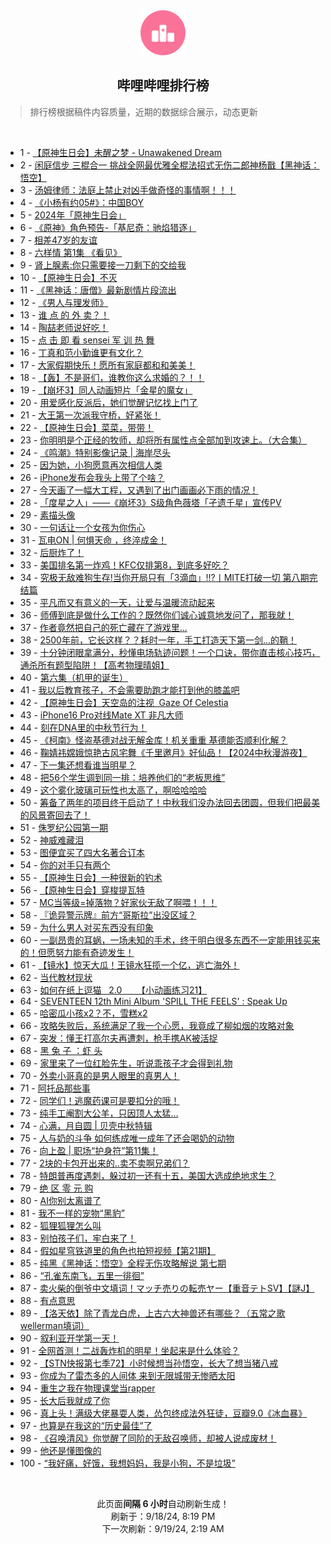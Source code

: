 <div align="center">
    <img src="./assets/icon_rank.png" alt="logo" />
    <h2>哔哩哔哩排行榜</h>
</div>

> 排行榜根据稿件内容质量，近期的数据综合展示，动态更新

<br />

<ul><li><span>1 - <a href=https://www.bilibili.com/BV1Xs4meLEWL>【原神生日会】未醒之梦&nbsp;-&nbsp;Unawakened&nbsp;Dream</a></span></li><li><span>2 - <a href=https://www.bilibili.com/BV15EtgeUEaD>闲庭信步&nbsp;三棍合一&nbsp;挑战全网最优雅全棍法招式无伤二郎神杨戬【黑神话：悟空】</a></span></li><li><span>3 - <a href=https://www.bilibili.com/BV1HH42ebEpQ>汤姆律师：法庭上禁止对凶手做奇怪的事情啊！！！</a></span></li><li><span>4 - <a href=https://www.bilibili.com/BV1GjtKeeEJv>《小杨有约05#》：中国BOY</a></span></li><li><span>5 - <a href=https://www.bilibili.com/BV1HE4depEtz>2024年「原神生日会」</a></span></li><li><span>6 - <a href=https://www.bilibili.com/BV14btKexECe>《原神》角色预告-「基尼奇：驰焰猎逐」</a></span></li><li><span>7 - <a href=https://www.bilibili.com/BV1xt4Re4E6u>相差47岁的友谊</a></span></li><li><span>8 - <a href=https://www.bilibili.com/BV1YptMeMEcV>六样情&nbsp;第1集&nbsp;《看见》</a></span></li><li><span>9 - <a href=https://www.bilibili.com/BV1ZR4meREAP>肾上腺素:你只需要接一刀剩下的交给我</a></span></li><li><span>10 - <a href=https://www.bilibili.com/BV1ar4deqETS>【原神生日会】不灭</a></span></li><li><span>11 - <a href=https://www.bilibili.com/BV14G42evEqs>《黑神话：唐僧》最新剧情片段流出</a></span></li><li><span>12 - <a href=https://www.bilibili.com/BV1eLtKeNEgw>《男人与理发师》</a></span></li><li><span>13 - <a href=https://www.bilibili.com/BV1z1tKeyEkw>谁&nbsp;点&nbsp;的&nbsp;外&nbsp;卖？！</a></span></li><li><span>14 - <a href=https://www.bilibili.com/BV1dutKeuESD>陶喆老师说好吃！</a></span></li><li><span>15 - <a href=https://www.bilibili.com/BV1pH42ebEsL>点&nbsp;击&nbsp;即&nbsp;看&nbsp;sensei&nbsp;军&nbsp;训&nbsp;热&nbsp;舞</a></span></li><li><span>16 - <a href=https://www.bilibili.com/BV1LDtKe3EYn>丁真和范小勤谁更有文化？</a></span></li><li><span>17 - <a href=https://www.bilibili.com/BV1ky4meaEpg>大家假期快乐！愿所有家庭都和和美美！</a></span></li><li><span>18 - <a href=https://www.bilibili.com/BV1QFtTePEDo>【轰】不是哥们，谁教你这么求婚的？！！</a></span></li><li><span>19 - <a href=https://www.bilibili.com/BV1R849eKE8h>【崩坏3】同人动画短片「金星的魔女」</a></span></li><li><span>20 - <a href=https://www.bilibili.com/BV1gptKehEbD>用爱感化反派后，她们觉醒记忆找上门了</a></span></li><li><span>21 - <a href=https://www.bilibili.com/BV1Qs4meLEJJ>大王第一次派我守桥，好紧张！</a></span></li><li><span>22 - <a href=https://www.bilibili.com/BV1wjtNe1ESW>【原神生日会】菜菜，带带！</a></span></li><li><span>23 - <a href=https://www.bilibili.com/BV1Cp4UeiEq6>你明明是个正经的牧师，却将所有属性点全部加到攻速上。（大合集）</a></span></li><li><span>24 - <a href=https://www.bilibili.com/BV1wztKeUEBM>《鸣潮》特别影像记录&nbsp;|&nbsp;海岸尽头</a></span></li><li><span>25 - <a href=https://www.bilibili.com/BV1HZtNe2EhM>因为她，小狗愿意再次相信人类</a></span></li><li><span>26 - <a href=https://www.bilibili.com/BV1jxtxeFEsm>iPhone发布会我头上带了个啥？</a></span></li><li><span>27 - <a href=https://www.bilibili.com/BV1iZ4meXETg>今天画了一幅大工程，又遇到了出门画画必下雨的情况！</a></span></li><li><span>28 - <a href=https://www.bilibili.com/BV1Z1tKeCEBn>「度星之人」——《崩坏3》S级角色薇塔「孑遗千星」宣传PV</a></span></li><li><span>29 - <a href=https://www.bilibili.com/BV1M8tMeYE59>素描头像</a></span></li><li><span>30 - <a href=https://www.bilibili.com/BV1Aw4mewEjK>一句话让一个女孩为你伤心</a></span></li><li><span>31 - <a href=https://www.bilibili.com/BV1zG4mesEg5>瓦电ON&nbsp;|&nbsp;何惧天命&nbsp;，终淬成金！</a></span></li><li><span>32 - <a href=https://www.bilibili.com/BV188tge3EDA>后厨炸了！</a></span></li><li><span>33 - <a href=https://www.bilibili.com/BV1eo41e1EkH>美国排名第一炸鸡！KFC仅排第8，到底多好吃？</a></span></li><li><span>34 - <a href=https://www.bilibili.com/BV15y4DeFEC6>究极无敌难狗生存!当你开局只有「3滴血」!!?丨MITE打破一切&nbsp;第八期完结篇</a></span></li><li><span>35 - <a href=https://www.bilibili.com/BV1so42evEjZ>平凡而又有意义的一天，让爱与温暖流动起来</a></span></li><li><span>36 - <a href=https://www.bilibili.com/BV1fUtMeJEQn>师傅到底是做什么工作的？既然你们诚心诚意地发问了，那我就！</a></span></li><li><span>37 - <a href=https://www.bilibili.com/BV1UC49e4Epq>作者竟然把自己的死亡藏在了游戏里...</a></span></li><li><span>38 - <a href=https://www.bilibili.com/BV1fg4meRExq>2500年前，它长这样？？耗时一年，手工打造天下第一剑...的鞘！</a></span></li><li><span>39 - <a href=https://www.bilibili.com/BV14YtMehEsT>十分钟闭眼拿满分，秒懂电场轨迹问题！一个口诀，带你直击核心技巧，通杀所有题型陷阱！【高考物理晴姐】</a></span></li><li><span>40 - <a href=https://www.bilibili.com/BV19htxedEYV>第六集（机甲的诞生）</a></span></li><li><span>41 - <a href=https://www.bilibili.com/BV1Cq41ebEG4>我以后教育孩子，不会需要助跑才能打到他的膝盖吧</a></span></li><li><span>42 - <a href=https://www.bilibili.com/BV1BR4meREwA>【原神生日会】天空岛的注视&nbsp;&nbsp;Gaze&nbsp;Of&nbsp;Celestia</a></span></li><li><span>43 - <a href=https://www.bilibili.com/BV1j14XeTEVy>iPhone16&nbsp;Pro对线Mate&nbsp;XT&nbsp;非凡大师</a></span></li><li><span>44 - <a href=https://www.bilibili.com/BV1dNtse9En8>刻在DNA里的中秋节行为！</a></span></li><li><span>45 - <a href=https://www.bilibili.com/BV1fX4BeNEdm>《柯南》怪盗基德对战无解金库！机关重重&nbsp;基德能否顺利化解？</a></span></li><li><span>46 - <a href=https://www.bilibili.com/BV1RCtFeDEg9>鞠婧祎嫦娥惊艳古风宅舞《千里邀月》好仙品！【2024中秋漫游夜】</a></span></li><li><span>47 - <a href=https://www.bilibili.com/BV1xG4de4EGw>下一集还想看谁当明星？</a></span></li><li><span>48 - <a href=https://www.bilibili.com/BV1wH4denENS>把56个学生调到同一排：培养他们的“老板思维”</a></span></li><li><span>49 - <a href=https://www.bilibili.com/BV1nFtKeLEmJ>这个雾化玻璃可玩性也太高了，啊哈哈哈哈</a></span></li><li><span>50 - <a href=https://www.bilibili.com/BV1SYtYeqEMT>筹备了两年的项目终于启动了！中秋我们没办法回去团圆，但我们把最美的风景寄回去了！</a></span></li><li><span>51 - <a href=https://www.bilibili.com/BV1EY4UefE69>侏罗纪公园第一期</a></span></li><li><span>52 - <a href=https://www.bilibili.com/BV1Az4oeZEWV>神威难藏泪</a></span></li><li><span>53 - <a href=https://www.bilibili.com/BV1PK4be2E9c>图便宜买了四大名著合订本</a></span></li><li><span>54 - <a href=https://www.bilibili.com/BV1V642ejEvc>你的对手只有两个</a></span></li><li><span>55 - <a href=https://www.bilibili.com/BV1uC49etEcY>【原神生日会】一种很新的钓术</a></span></li><li><span>56 - <a href=https://www.bilibili.com/BV1eL4oeVEet>【原神生日会】穿梭提瓦特</a></span></li><li><span>57 - <a href=https://www.bilibili.com/BV1rm4me8EBC>MC当等级=掉落物？好家伙无敌了啊喂！！！</a></span></li><li><span>58 - <a href=https://www.bilibili.com/BV1p74yeWEuW>『诡异警示牌』前方“哥斯拉”出没区域？</a></span></li><li><span>59 - <a href=https://www.bilibili.com/BV1ns42e4EHN>为什么男人对买东西没有印象</a></span></li><li><span>60 - <a href=https://www.bilibili.com/BV1Lu4Re6EXF>一副昂贵的耳蜗，一场未知的手术，终于明白很多东西不一定能用钱买来的！但愿努力能有奇迹发生！</a></span></li><li><span>61 - <a href=https://www.bilibili.com/BV16YtsevEfg>【镜水】惊天大瓜！王镜水狂揽一个亿，逃亡海外！</a></span></li><li><span>62 - <a href=https://www.bilibili.com/BV1w549e7E5g>当代教材现状</a></span></li><li><span>63 - <a href=https://www.bilibili.com/BV1X9tPe8ExT>如何在纸上逗猫&nbsp;&nbsp;&nbsp;2.0&nbsp;&nbsp;&nbsp;&nbsp;&nbsp;&nbsp;【小动画练习21】</a></span></li><li><span>64 - <a href=https://www.bilibili.com/BV1RL4oeVEnK>SEVENTEEN&nbsp;12th&nbsp;Mini&nbsp;Album&nbsp;&#39;SPILL&nbsp;THE&nbsp;FEELS&#39;&nbsp;:&nbsp;Speak&nbsp;Up</a></span></li><li><span>65 - <a href=https://www.bilibili.com/BV19H4meEESB>哈密瓜小孩x2？不，雪糕x2</a></span></li><li><span>66 - <a href=https://www.bilibili.com/BV11e41ehEx6>攻略失败后，系统满足了我一个心愿，我竟成了柳如烟的攻略对象</a></span></li><li><span>67 - <a href=https://www.bilibili.com/BV1Xe49eYEz4>突发：懂王打高尔夫再遭刺，枪手携AK被活捉</a></span></li><li><span>68 - <a href=https://www.bilibili.com/BV1Uh4me3EFU>黑&nbsp;兔&nbsp;子&nbsp;：虾&nbsp;头</a></span></li><li><span>69 - <a href=https://www.bilibili.com/BV1mdtFekEnq>家里来了一位红脸先生，听说乖孩子才会得到礼物</a></span></li><li><span>70 - <a href=https://www.bilibili.com/BV1AgtxegEj5>外卖小哥真的是男人眼里的真男人！</a></span></li><li><span>71 - <a href=https://www.bilibili.com/BV15ftMeCEGw>阿托品那些事</a></span></li><li><span>72 - <a href=https://www.bilibili.com/BV1HktMesEv1>同学们！逃魔药课可是要扣分的哦！</a></span></li><li><span>73 - <a href=https://www.bilibili.com/BV1wVtxeME6w>纯手工阉割大公羊，只因顶人太猛…</a></span></li><li><span>74 - <a href=https://www.bilibili.com/BV1ZytPeiE4n>心满，月自圆&nbsp;|&nbsp;贝壳中秋特辑</a></span></li><li><span>75 - <a href=https://www.bilibili.com/BV1QStFe2EjW>人与奶的斗争&nbsp;如何练成唯一成年了还会喝奶的动物</a></span></li><li><span>76 - <a href=https://www.bilibili.com/BV1GXtweWEJX>向上盈&nbsp;|&nbsp;职场“护身符”第11集！</a></span></li><li><span>77 - <a href=https://www.bilibili.com/BV1j1tse4EMK>2块的卡包开出来的..卖不卖啊兄弟们？</a></span></li><li><span>78 - <a href=https://www.bilibili.com/BV1LDtbezE9o>特朗普再度遇刺，躲过初一还有十五，美国大选成绝地求生？</a></span></li><li><span>79 - <a href=https://www.bilibili.com/BV1H5txeqEZH>绝&nbsp;区&nbsp;零&nbsp;元&nbsp;购</a></span></li><li><span>80 - <a href=https://www.bilibili.com/BV1RCteeUEAx>AI你别太离谱了</a></span></li><li><span>81 - <a href=https://www.bilibili.com/BV1vG4oeLERp>我不一样的宠物“黑豹”</a></span></li><li><span>82 - <a href=https://www.bilibili.com/BV14s4nehETP>狐狸狐狸怎么叫</a></span></li><li><span>83 - <a href=https://www.bilibili.com/BV1FH4denEYB>别怕孩子们，牢白来了！</a></span></li><li><span>84 - <a href=https://www.bilibili.com/BV1Pd4yetEFD>假如星穹铁道里的角色也拍短视频【第21期】</a></span></li><li><span>85 - <a href=https://www.bilibili.com/BV1jJtGedEkF>纯黑《黑神话：悟空》全程无伤攻略解说&nbsp;第七期</a></span></li><li><span>86 - <a href=https://www.bilibili.com/BV1dj4fenEAn>“孔雀东南飞，五里一徘徊”</a></span></li><li><span>87 - <a href=https://www.bilibili.com/BV1TR4UeyEZW>卖火柴的倒爷中文填词！マッチ売りの転売ヤー【重音テトSV】【謎J】</a></span></li><li><span>88 - <a href=https://www.bilibili.com/BV1ZntxeaEoh>有点意思</a></span></li><li><span>89 - <a href=https://www.bilibili.com/BV1Dw4yeeEy7>【洛天依】除了青龙白虎，上古六大神兽还有哪些？（五常之歌wellerman填词）</a></span></li><li><span>90 - <a href=https://www.bilibili.com/BV1wy4meYEAV>叙利亚开学第一天！</a></span></li><li><span>91 - <a href=https://www.bilibili.com/BV17e42eHEws>全网首测！二战轰炸机的明星！坐起来是什么体验？</a></span></li><li><span>92 - <a href=https://www.bilibili.com/BV1Hx4UeeEJ2>【STN快报第七季72】小时候想当孙悟空，长大了想当猪八戒</a></span></li><li><span>93 - <a href=https://www.bilibili.com/BV1uMtueqE9b>你成为了雷杰多的人间体&nbsp;来到无限城带无惨晒太阳</a></span></li><li><span>94 - <a href=https://www.bilibili.com/BV1t342eKE9t>重生之我在物理课堂当rapper</a></span></li><li><span>95 - <a href=https://www.bilibili.com/BV1PF4meeESP>长大后我就成了你</a></span></li><li><span>96 - <a href=https://www.bilibili.com/BV1aK4Ue7Ea8>真上头！满级大佬暴耍人类，怂包终成法外狂徒，豆瓣9.0《冰血暴》</a></span></li><li><span>97 - <a href=https://www.bilibili.com/BV1mS4decEkY>也算是在我这的“历史最佳”了</a></span></li><li><span>98 - <a href=https://www.bilibili.com/BV1ud4DeQESn>《召唤清风》你觉醒了同阶的无敌召唤师，却被人说成废材！</a></span></li><li><span>99 - <a href=https://www.bilibili.com/BV152tsedEXc>他还是懂图像的</a></span></li><li><span>100 - <a href=https://www.bilibili.com/BV17K4RekEkj>“我好痛，好饿，我想妈妈，我是小狗，不是垃圾”</a></span></li></ul>

<br />

<p align=center>此页面<strong>间隔 6 小时</strong>自动刷新生成！<br>刷新于：9/18/24, 8:19 PM<br>下一次刷新：9/19/24, 2:19 AM</p>